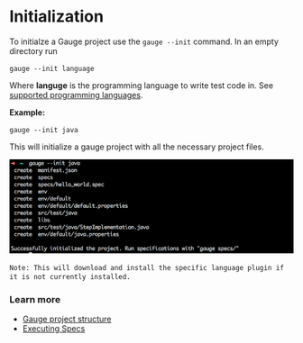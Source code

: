 # Initialization

To initialze a Gauge project use the `gauge --init` command. In an empty directory run

````
gauge --init language
````
Where **languge** is the programming language to write test code in. See [supported programming languages](test_code/README.md).

**Example:**
````
gauge --init java
````
This will initialize a gauge project with all the necessary project files.

![init](images/gauge-init.png "init")

````
Note: This will download and install the specific language plugin if it is not currently installed.
````

### Learn more
* [Gauge project structure](project_structure.md)
* [Executing Specs](execution/README.md)
